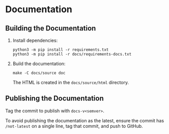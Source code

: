 # Documentation

## Building the Documentation

1. Install dependencies:

   ```console
   python3 -m pip install -r requirements.txt
   python3 -m pip install -r docs/requirements-docs.txt
   ```

1. Build the documentation:

   ```console
   make -C docs/source doc
   ```

   The HTML is created in the `docs/source/html` directory.

## Publishing the Documentation

Tag the commit to publish with `docs-v<semver>`.

To avoid publishing the documentation as the latest, ensure the commit has `/not-latest` on a single line, tag that commit, and push to GitHub.
